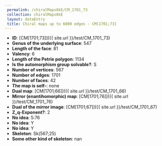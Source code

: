 ```yaml
--- 
 permalink: /chiralMaps6kE/CM_1701_73 
 collection: chiralMaps6kE
 layout: dataEntry
 title: Chiral maps up to 6000 edges - CM[1701;73]
---
```


- **ID**: [CM[1701;73]]({{ site.url }}/test/CM_1701_73)
- **Genus of the underlying surface**: 547
- **Length of the face**: 81
- **Valency**: 6
- **Length of the Petrie polygon**: 1134
- **Is the automorphism group solvable?**: S
- **Number of vertices**: 567
- **Number of edges**: 1701
- **Number of faces**: 42
- **The map is self-**: none
- **Dual map**: [CM[1701;66]]({{ site.url }}/test/CM_1701_66)
- **Mirror (enantihomorphic) map**: [CM[1701;76]]({{ site.url }}/test/CM_1701_76)
- **Dual of the mirror image**: [CM[1701;67]]({{ site.url }}/test/CM_1701_67)
- **Z_q-Exponent?**: 2
- **No idea**:  5:76
- **No idea**: Y
- **No idea**: Y
- **Skeleton**: Sk(567;25)
- **Some other kind of skeleton**: nan
